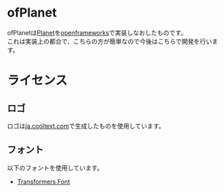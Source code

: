 # ofPlanet
ofPlanetは[Planet](https://github.com/desktopgame/Planet)を[openframeworks](https://openframeworks.cc/ja/)で実装しなおしたものです。  
これは実装上の都合で、こちらの方が簡単なので今後はこちらで開発を行います。

# ライセンス

## ロゴ
ロゴは[ja.cooltext.com](https://ja.cooltext.com/)で生成したものを使用しています。  


## フォント
以下のフォントを使用しています。
* [Transformers Font](https://ja.cooltext.com/Download-Font-Transformers?Field=852819205_Font&LogoId=852819205)